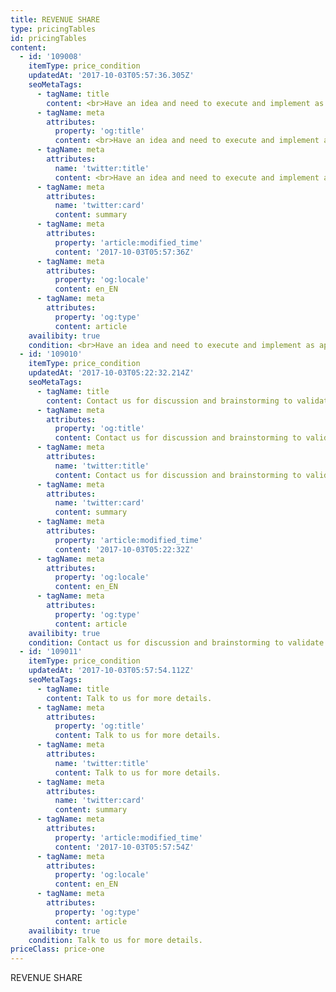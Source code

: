 ```yaml
---
title: REVENUE SHARE
type: pricingTables
id: pricingTables
content:
  - id: '109008'
    itemType: price_condition
    updatedAt: '2017-10-03T05:57:36.305Z'
    seoMetaTags:
      - tagName: title
        content: <br>Have an idea and need to execute and implement as app!
      - tagName: meta
        attributes:
          property: 'og:title'
          content: <br>Have an idea and need to execute and implement as app!
      - tagName: meta
        attributes:
          name: 'twitter:title'
          content: <br>Have an idea and need to execute and implement as app!
      - tagName: meta
        attributes:
          name: 'twitter:card'
          content: summary
      - tagName: meta
        attributes:
          property: 'article:modified_time'
          content: '2017-10-03T05:57:36Z'
      - tagName: meta
        attributes:
          property: 'og:locale'
          content: en_EN
      - tagName: meta
        attributes:
          property: 'og:type'
          content: article
    availibity: true
    condition: <br>Have an idea and need to execute and implement as app!
  - id: '109010'
    itemType: price_condition
    updatedAt: '2017-10-03T05:22:32.214Z'
    seoMetaTags:
      - tagName: title
        content: Contact us for discussion and brainstorming to validate and implement.
      - tagName: meta
        attributes:
          property: 'og:title'
          content: Contact us for discussion and brainstorming to validate and implement.
      - tagName: meta
        attributes:
          name: 'twitter:title'
          content: Contact us for discussion and brainstorming to validate and implement.
      - tagName: meta
        attributes:
          name: 'twitter:card'
          content: summary
      - tagName: meta
        attributes:
          property: 'article:modified_time'
          content: '2017-10-03T05:22:32Z'
      - tagName: meta
        attributes:
          property: 'og:locale'
          content: en_EN
      - tagName: meta
        attributes:
          property: 'og:type'
          content: article
    availibity: true
    condition: Contact us for discussion and brainstorming to validate and implement.
  - id: '109011'
    itemType: price_condition
    updatedAt: '2017-10-03T05:57:54.112Z'
    seoMetaTags:
      - tagName: title
        content: Talk to us for more details.
      - tagName: meta
        attributes:
          property: 'og:title'
          content: Talk to us for more details.
      - tagName: meta
        attributes:
          name: 'twitter:title'
          content: Talk to us for more details.
      - tagName: meta
        attributes:
          name: 'twitter:card'
          content: summary
      - tagName: meta
        attributes:
          property: 'article:modified_time'
          content: '2017-10-03T05:57:54Z'
      - tagName: meta
        attributes:
          property: 'og:locale'
          content: en_EN
      - tagName: meta
        attributes:
          property: 'og:type'
          content: article
    availibity: true
    condition: Talk to us for more details.
priceClass: price-one
---
```


REVENUE SHARE